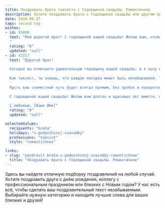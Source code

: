 ```yaml
---
title: Поздравить брата таксиста с Годовщиной свадьбы. Романтичное
description: Хотите поздравить брата с Годовщиной свадьбы или другим праздником? Наш ИИ создаст незабываемое поздравление, а вы обязательно выделитесь среди других.  
date: 2024-09-27
tags: second tag
wishes:
- id: 85088
  text: "Мой дорогой брат! С годовщиной вашей свадьбы! Желаю вам, чтобы каждый день вашей семейной жизни был таким же ярким и незабываемым, как первые мгновения вашей любви. Пусть ваша дорога, как и твой путь таксиста, будет полна счастливых моментов,  нежных чувств и взаимного уважения.  Пусть ваша любовь вечно горит, словно свет фар вашего любимого автомобиля, освещая ваш путь к счастью и благополучию!  Будьте счастливы!
  "
  rating: "0"
  updated: "null"
- id: 43217
  text: "Дорогой брат!
  
  Сегодня вы отмечаете удивительную годовщину вашей свадьбы, и я хочу искренне поздравить вас с этим великолепным событием! Ваша любовь — это светлый путь, который вы вместе прокладываете сквозь жизнь, преодолевая все повороты и препятствия.
  
  Как таксист, ты знаешь, что каждая поездка может быть незабываемой. Так и в вашей жизни вместе: каждое мгновение, наполненное теплом и заботой, — это новая станция, которая приближает вас к прекрасным вершинам счастья.
  
  Пусть ваш совместный путь будет всегда прямым, без пробок и поворотов, а сердца бьются в унисон, создавая гармонию и счастье. Пусть впереди будут только радостные маршруты и яркие моменты, полные любви и заботы друг о друге.
  
  С годовщиной вашей свадьбы! Желаю вам долгих и красивых лет вместе, наполненных радостью и взаимопониманием!
  
  С любовью, [Ваше Имя]"
  rating: "0"
  updated: "null"

selectedValues:
  recipients: "brata"
  holidays: "s-godovshinoj-svavadby"
  professions: "taksist"
  style: "romantichnoe"

links:
- slug: "pozdravit-brata-s-godovshinoj-svavadby-romantichnoe"
  title: "Поздравить брата с Годовщиной свадьбы. Романтичное"
---
```


Здесь вы найдете отличную подборку поздравлений на любой случай.
Хотите поздравить друга с днём рождения, коллегу с профессиональным праздником или близких с Новым годом? У нас есть всё, чтобы сделать ваш поздравительный текст незабываемым. Выбирайте нужную категорию и находите лучшие слова для ваших близких и друзей!
